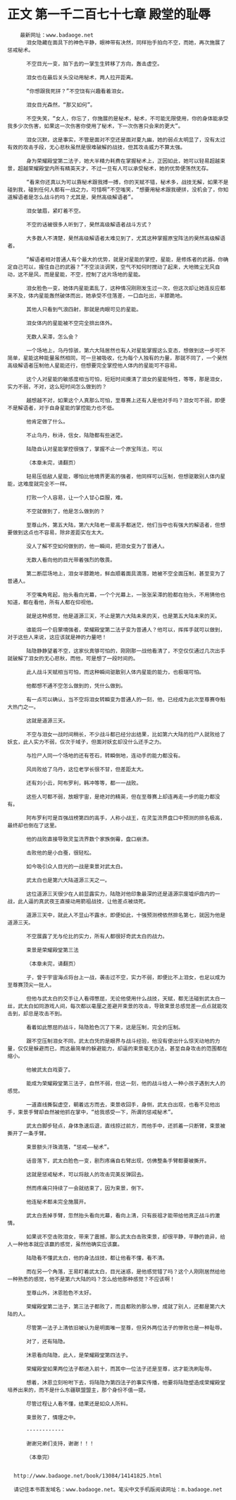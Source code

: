 # 正文 第一千二百七十七章 殿堂的耻辱
        最新网址：www.badaoge.net
          泪女隐藏在面具下的神色平静，眼神带有决然，同样抬手拍向不空，而她，再次施展了惩戒秘术。
      
          不空目光一变，拍下去的一掌生生转移了方向，轰击虚空。
      
          泪女也在最后关头没动用秘术，两人拉开距离。
      
          “你想跟我死拼？”不空饶有兴趣看着泪女。
      
          泪女目光森然，“那又如何”。
      
          不空失笑，“女人，你忘了，你施展的是秘术，秘术，不可能无限使用，你的身体能承受我多少次伤害，如果这一次伤害你使用了秘术，下一次伤害只会来的更大”。
      
          泪女沉默，这是事实，不管是面对不空还是面对夏九幽，她的弱点太明显了，没有太过有效的攻击手段，无心悲秋虽然是很难破解的战技，但其攻击威力不算太强。
      
          身为荣耀殿堂第二法子，她大半精力耗费在掌握秘术上，正因如此，她可以轻易超越束景，超越荣耀殿堂内所有精英天才，不过一旦有人可以承受秘术，她的优势便荡然无存。
      
          “看来你还真以为可以靠秘术跟我搏一搏，你的天赋不错，秘术多，战技无解，如果不是碰到我，碰到任何人都有一战之力，可惜啊”不空嗤笑，“想要用秘术跟我硬拼，没机会了，你知道解语者是怎么战斗的吗？尤其是，昊然高级解语者”。
      
          泪女皱眉，紧盯着不空。
      
          不空的话被很多人听到了，昊然高级解语者战斗方式？
      
          大多数人不清楚，昊然高级解语者太难见到了，尤其这种掌握原宝阵法的昊然高级解语者。
      
          “解语者相对普通人有个最大的优势，就是对星能的掌控，星能，是修炼者的武器，你确定自己可以，握住自己的武器？”不空淡淡调笑，空气不知何时搅动了起来，大地微尘无风自动，这不是风，而是星能，不空，控制了这片场地的星能。
      
          泪女脸色一变，她体内星能紊乱了，这种情况刚刚发生过一次，但这次却让她连反应都来不及，体内星能轰然破体而出，她承受不住落差，一口血吐出，半膝跪地。
      
          其他人只看到气浪四射，那就是肉眼可见的星能。
      
          泪女体内的星能被不空完全排出体外。
      
          无数人呆滞，怎么会？
      
          一个场地上，乌丹惊骇，第六大陆居然也有人对星能掌握这么变态，想做到这一步可不简单，星能这种能量虽然相同，可一旦被吸收，化为每个人独有的力量，那就不同了，一个昊然高级解语者压制他人星能还行，但想要完全掌控他人体内的星能可不容易。
      
          这个人对星能的敏感度相当可怕，短短时间摸清了泪女的星能特性，等等，那是泪女，实力不弱，不对，这么短时间怎么做到的？
      
          越想越不对，如果这个人真那么可怕，至尊赛上还有人是他对手吗？泪女可不弱，即便不是解语者，对于自身星能的掌控能力也不低。
      
          他肯定做了什么。
      
          不止乌丹，秋诗，信女，陆隐都有些迷茫。
      
          陆隐自认对星能掌控很强了，掌握不止一个原宝阵法，可以
      
          （本章未完，请翻页）
      
          轻易压低敌人星能，哪怕比他境界更高的强者，他同样可以压制，但想驱散别人体内星能，这难度就完全不一样。
      
          打败一个人容易，让一个人甘心臣服，难。
      
          不空就做到了，他是怎么做到的？
      
          至尊山外，第五大陆，第六大陆老一辈高手都迷茫，他们当中也有强大的解语者，但想要做到这点也不容易，除非差距实在太大。
      
          没人了解不空如何做到的，他一瞬间，把泪女变为了普通人。
      
          无数人看向他的目光带着强烈的敬畏。
      
          第二断层场地上，泪女半膝跪地，鲜血顺着面具滴落，她被不空全面压制，甚至变为了普通人。
      
          不空嘴角弯起，抬头看向光幕，一个个光幕上，一张张呆滞的脸都在抬头，不用猜他也知道，都在看他，所有人都在仰视他。
      
          就是这种感觉，他是道源三天，不止是第六大陆未来的天，也是第五大陆未来的天。
      
          谁能将一个启蒙境强者，荣耀殿堂第二法子变为普通人？他可以，挥挥手就可以做到，对于这些人来说，这应该就是神的力量吧！
      
          陆隐静静望着不空，这家伙真够可怕的，刚刚那一战他看清了，不空仅仅通过几次出手就破解了泪女的无心悲秋，而他，可是想了一段时间的。
      
          此人战斗天赋相当可怕，而这种瞬间驱散别人体内星能的能力，也极端可怕。
      
          他都想不通不空怎么做到的，凭什么做到。
      
          有一点可以确认，当不空将泪女转瞬变为普通人的一刻，他，已经成为此次至尊赛夺魁大热门之一。
      
          这就是道源三天。
      
          不空与泪女一战时间稍长，不少战斗都已经分出结果，比如第六大陆的捡尸人就败给了妖玄，此人实力不弱，仅次于域子，但面对妖玄却没什么还手之力。
      
          与捡尸人同一个场地的还有苍石，转瞬倒地，连动手的能力都没有。
      
          风尚败给了乌丹，这位老学长很不甘，但差距太大。
      
          还有刘小云，阿布罗利，韩冲等等，都一一战败。
      
          这些人可都不弱，放眼宇宙，是绝对的精英，但在至尊赛上却连再走一步的能力都没有。
      
          阿布罗利可是百强战榜第四的高手，人称小战王，在灵玺流界盘口中预测的排名极高，最终却也倒在了这里。
      
          他的战败直接导致灵玺流界数个家族倒霉，盘口崩溃。
      
          击败他的是小白蚕，很轻松。
      
          如今吸引众人目光的一战是束景对武太白。
      
          武太白也是第六大陆道源三天之一。
      
          这位道源三天很少在人前显露实力，陆隐对他印象最深的还是道源宗废墟炉鼎内的一战，此人逼的真武夜王直接动用箭祖战技，让他差点被烧死。
      
          道源三天中，就此人不显山不露水，即便如此，十强预测榜依然排名第七，就因为他是道源三天。
      
          不空展露了无与伦比的实力，所有人都很好奇武太白的战力。
      
          束景是荣耀殿堂第三法
      
          （本章未完，请翻页）
      
          子，曾于宇宙海点将台上一战，袭击过不空，实力不弱，即便比不上泪女，也足以成为至尊赛顶尖一批人。
      
          但他与武太白的交手让人看得憋屈，无论他使用什么战技，天赋，都无法碰到武太白一丝，武太白如同游戏人间，每次都以毫厘之差避开束景的攻击，导致束景总感觉差一点点就能攻击到，却总是攻击不到。
      
          看着如此憋屈的战斗，陆隐脸色沉了下来，这是压制，完全的压制。
      
          跟不空压制泪女不同，武太白凭的是眼界与战斗经验，他没有使出什么惊天动地的力量，仅仅是躲避而已，而这最简单的躲避能力，却逼的束景毫无办法，甚至自身攻击的范围都在缩小。
      
          他被武太白戏耍了。
      
          能成为荣耀殿堂第三法子，自然不弱，但这一刻，他的战斗给人一种小孩子遇到大人的感觉。
      
          一道直线撕裂虚空，朝着远方而去，束景收回手，身侧，武太白出现，也看不见他出手，束景手臂却自然被他抓在掌中，“给我感受一下，所谓的惩戒秘术”。
      
          武太白脚步轻点，身体急速后退，直线掠过前方，而他手中，还抓着一只断臂，束景被撕开了一条手臂。
      
          束景额头汗珠滴落，“惩戒——秘术”。
      
          话音落下，武太白脸色一变，剧烈疼痛自右臂出现，仿佛整条手臂都要被撕开。
      
          这就是惩戒秘术，可以将敌人的攻击完美反弹回去。
      
          然而疼痛只持续了一会就结束了，因为束景，倒下。
      
          他连秘术都未完全施展开。
      
          武太白丢掉手臂，忽然抬头看向光幕，看向上清，只有辰祖才能带给他真正战斗的激情。
      
          如果说不空击败泪女，带来了震撼，那么武太白击败束景，却很平静，平静的诡异，给人一种他本就应该赢的感觉，虽然他确实应该赢。
      
          陆隐看不懂武太白，他的身法战技，都让他看不懂，看不清。
      
          而在另一个角落，王易盯着武太白，目光迷惑，是他感觉错了吗？这个人刚刚居然给他一种熟悉的感觉，他不是第六大陆的吗？怎么给他那种感觉？不应该啊！
      
          至尊山外，沐恩脸色不太好。
      
          荣耀殿堂第二法子，第三法子都败了，而且都败的那么惨，成就了别人，还都是第六大陆的人。
      
          尽管第一法子上清依旧被认为是明面唯一至尊，但另外两位法子的惨败也是一种耻辱。
      
          对了，还有陆隐。
      
          沐恩看向陆隐，此人，是荣耀殿堂第四法子。
      
          荣耀殿堂如果两位法子都进入前十，而其中一位法子还是至尊，这才能洗刷耻辱。
      
          想着，沐恩立刻吩咐下去，将陆隐为第四法子的事实传播，他要将陆隐塑造成荣耀殿堂培养出来的，而不是什么东疆联盟盟主，那个身份不值一提。
      
          尽管过程让人看不懂，结果还是如众人所料。
      
          束景败了，情理之中。
      
          ------------
      
          谢谢兄弟们支持，谢谢！！！
      
          （本章完）
      
      
      http://www.badaoge.net/book/13084/14141825.html
      
      请记住本书首发域名：www.badaoge.net。笔尖中文手机版阅读网址：m.badaoge.net